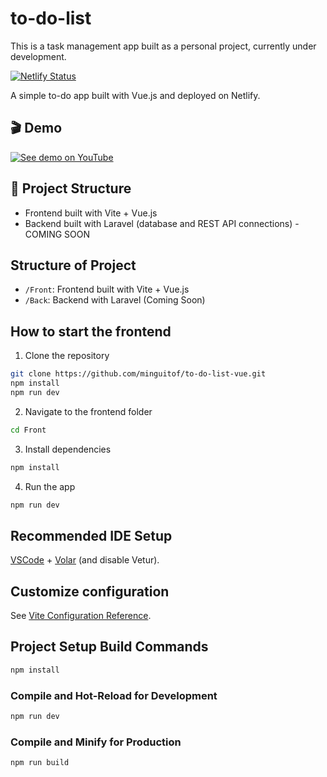 # to-do-list

This is a task management app built as a personal project, currently under development.

[![Netlify Status](https://api.netlify.com/api/v1/badges/106468bf-e779-4c8f-8082-4ef4564dec2b/deploy-status)](https://app.netlify.com/projects/to-do-list-vue-minguito/deploys)

A simple to-do app built with Vue.js and deployed on Netlify.

## 🎬 Demo

[![See demo on YouTube](https://img.youtube.com/vi/au6BE3rt-v4/hqdefault.jpg)](https://youtu.be/au6BE3rt-v4)


## 🚧 Project Structure

- Frontend built with Vite + Vue.js
- Backend built with Laravel (database and REST API connections) - COMING SOON

## Structure of Project

- `/Front`: Frontend built with Vite + Vue.js
- `/Back`: Backend with Laravel (Coming Soon)

## How to start the frontend

1. Clone the repository

```bash
git clone https://github.com/minguitof/to-do-list-vue.git
npm install
npm run dev
```

2. Navigate to the frontend folder

```bash
cd Front
```

3. Install dependencies

```bash
npm install
```

4. Run the app

```bash
npm run dev
```

## Recommended IDE Setup

[VSCode](https://code.visualstudio.com/) + [Volar](https://marketplace.visualstudio.com/items?itemName=Vue.volar) (and disable Vetur).

## Customize configuration

See [Vite Configuration Reference](https://vite.dev/config/).

## Project Setup Build Commands

```sh
npm install
```

### Compile and Hot-Reload for Development

```sh
npm run dev
```

### Compile and Minify for Production

```sh
npm run build
```
